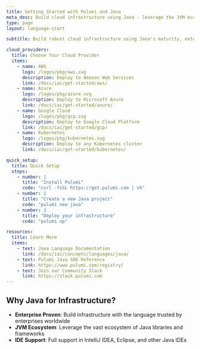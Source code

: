 ```yaml
---
title: Getting Started with Pulumi and Java
meta_desc: Build cloud infrastructure using Java - leverage the JVM ecosystem and enterprise tooling
type: page
layout: language-start

subtitle: Build robust cloud infrastructure using Java's maturity, extensive libraries, and enterprise tooling.

cloud_providers:
  title: Choose Your Cloud Provider
  items:
    - name: AWS
      logo: /logos/pkg/aws.svg
      description: Deploy to Amazon Web Services
      link: /docs/iac/get-started/aws/
    - name: Azure
      logo: /logos/pkg/azure.svg
      description: Deploy to Microsoft Azure
      link: /docs/iac/get-started/azure/
    - name: Google Cloud
      logo: /logos/pkg/gcp.svg
      description: Deploy to Google Cloud Platform
      link: /docs/iac/get-started/gcp/
    - name: Kubernetes
      logo: /logos/pkg/kubernetes.svg
      description: Deploy to any Kubernetes cluster
      link: /docs/iac/get-started/kubernetes/

quick_setup:
  title: Quick Setup
  steps:
    - number: 1
      title: "Install Pulumi"
      code: "curl -fsSL https://get.pulumi.com | sh"
    - number: 2
      title: "Create a new Java project"
      code: "pulumi new java"
    - number: 3
      title: "Deploy your infrastructure"
      code: "pulumi up"

resources:
  title: Learn More
  items:
    - text: Java Language Documentation
      link: /docs/iac/concepts/languages/java/
    - text: Pulumi Java SDK Reference
      link: https://www.pulumi.com/registry/
    - text: Join our Community Slack
      link: https://slack.pulumi.com
---
```


## Why Java for Infrastructure?

- **Enterprise Proven**: Build infrastructure with the language trusted by enterprises worldwide
- **JVM Ecosystem**: Leverage the vast ecosystem of Java libraries and frameworks
- **IDE Support**: Full support in IntelliJ IDEA, Eclipse, and other Java IDEs